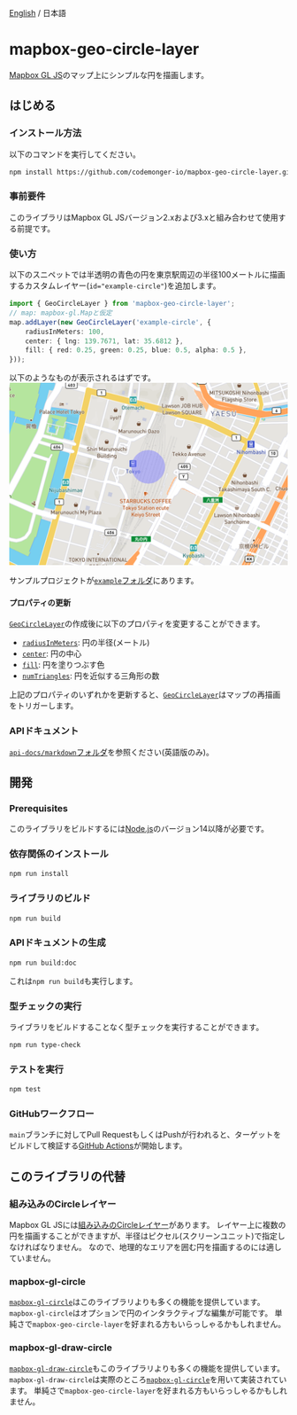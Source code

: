 [English](./README.md) / 日本語

# mapbox-geo-circle-layer

[Mapbox GL JS](https://docs.mapbox.com/mapbox-gl-js/guides/)のマップ上にシンプルな円を描画します。

## はじめる

### インストール方法

以下のコマンドを実行してください。
```sh
npm install https://github.com/codemonger-io/mapbox-geo-circle-layer.git#v0.1.1
```

### 事前要件

このライブラリはMapbox GL JSバージョン2.xおよび3.xと組み合わせて使用する前提です。

### 使い方

以下のスニペットでは半透明の青色の円を東京駅周辺の半径100メートルに描画するカスタムレイヤー(`id="example-circle"`)を追加します。
```ts
import { GeoCircleLayer } from 'mapbox-geo-circle-layer';
// map: mapbox-gl.Mapと仮定
map.addLayer(new GeoCircleLayer('example-circle', {
    radiusInMeters: 100,
    center: { lng: 139.7671, lat: 35.6812 },
    fill: { red: 0.25, green: 0.25, blue: 0.5, alpha: 0.5 },
}));
```

以下のようなものが表示されるはずです。
![円の例](./example-circle.png)

サンプルプロジェクトが[`example`フォルダ](./example/README.ja.md)にあります。

#### プロパティの更新

[`GeoCircleLayer`](./api-docs/markdown/mapbox-geo-circle-layer.geocirclelayer.md)の作成後に以下のプロパティを変更することができます。
- [`radiusInMeters`](./api-docs/markdown/mapbox-geo-circle-layer.geocirclelayer.radiusinmeters.md): 円の半径(メートル)
- [`center`](./api-docs/markdown/mapbox-geo-circle-layer.geocirclelayer.center.md): 円の中心
- [`fill`](./api-docs/markdown/mapbox-geo-circle-layer.geocirclelayer.fill.md): 円を塗りつぶす色
- [`numTriangles`](./api-docs/markdown/mapbox-geo-circle-layer.geocirclelayer.numtriangles.md): 円を近似する三角形の数

上記のプロパティのいずれかを更新すると、[`GeoCircleLayer`](./api-docs/markdown/mapbox-geo-circle-layer.geocirclelayer.md)はマップの再描画をトリガーします。

### APIドキュメント

[`api-docs/markdown`フォルダ](./api-docs/markdown/index.md)を参照ください(英語版のみ)。

## 開発

### Prerequisites

このライブラリをビルドするには[Node.js](https://nodejs.org/en/)のバージョン14以降が必要です。

### 依存関係のインストール

```sh
npm run install
```

### ライブラリのビルド

```sh
npm run build
```

### APIドキュメントの生成

```sh
npm run build:doc
```

これは`npm run build`も実行します。

### 型チェックの実行

ライブラリをビルドすることなく型チェックを実行することができます。

```sh
npm run type-check
```

### テストを実行

```sh
npm test
```

### GitHubワークフロー

`main`ブランチに対してPull RequestもしくはPushが行われると、ターゲットをビルドして検証する[GitHub Actions](https://github.com/features/actions)が開始します。

## このライブラリの代替

### 組み込みのCircleレイヤー

Mapbox GL JSには[組み込みのCircleレイヤー](https://docs.mapbox.com/mapbox-gl-js/style-spec/layers/#circle)があります。
レイヤー上に複数の円を描画することができますが、半径はピクセル(スクリーンユニット)で指定しなければなりません。
なので、地理的なエリアを囲む円を描画するのには適していません。

### mapbox-gl-circle

[`mapbox-gl-circle`](https://github.com/smithmicro/mapbox-gl-circle)はこのライブラリよりも多くの機能を提供しています。
`mapbox-gl-circle`はオプションで円のインタラクティブな編集が可能です。
単純さで`mapbox-geo-circle-layer`を好まれる方もいらっしゃるかもしれません。

### mapbox-gl-draw-circle

[`mapbox-gl-draw-circle`](https://github.com/iamanvesh/mapbox-gl-draw-circle)もこのライブラリよりも多くの機能を提供しています。
`mapbox-gl-draw-circle`は実際のところ[`mapbox-gl-circle`](#mapbox-gl-circle)を用いて実装されています。
単純さで`mapbox-geo-circle-layer`を好まれる方もいらっしゃるかもしれません。